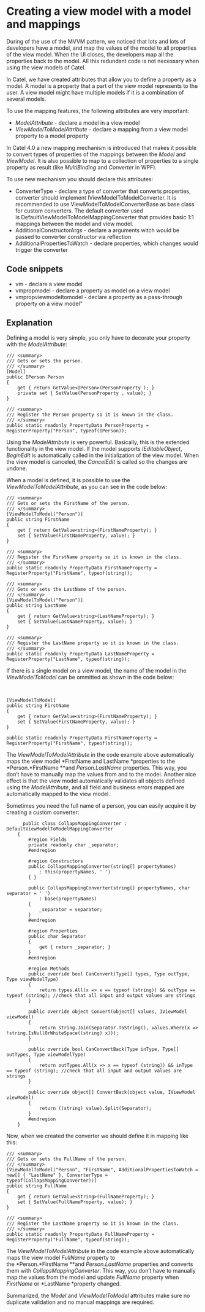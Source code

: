 # Creating a view model with a model and mappings

During of the use of the MVVM pattern, we noticed that lots and lots of developers have a model, and map the values of the model to all properties of the view model. When the UI closes, the developers map all the properties back to the model. All this redundant code is not necessary when using the view models of Catel.

In Catel, we have created attributes that allow you to define a property as a model. A model is a property that a part of the view model represents to the user. A view model might have multiple models if it is a combination of several models.

To use the mapping features, the following attributes are very important:

-   *ModelAttribute* - declare a model in a view model
-   *ViewModelToModelAttribute* - declare a mapping from a view model property to a model property

In Catel 4.0 a new mapping mechanism is introduced that makes it possible to convert types of properties of the mappings between the *Model* and *ViewModel*. It is also possible to map to a collection of properties to a single property as result (like *MultiBinding* and *Converter* in WPF).

To use new mechanism you should declare this attributes:

-   ConverterType - declare a type of converter that converts properties, converter should implement IViewModelToModelConverter. It is recommended to use ViewModelToModelConverterBase as base class for custom converters. The default converter used is DefaultViewModelToModelMappingConverter that provides basic 1:1 mappings between the model and view model.
-   AdditionalConstructorArgs - declare a arguments witch would be passed to converter constructor via reflection
-   AdditionalPropertiesToWatch - declare properties, which changes would trigger the converter

## Code snippets

-   vm - declare a view model
-   vmpropmodel - declare a property as model on a view model
-   vmpropviewmodeltomodel - declare a property as a pass-through property on a view model"

## Explanation

Defining a model is very simple, you only have to decorate your property with the *ModelAttribute*:

```
/// <summary>
/// Gets or sets the person.
/// </summary>
[Model]
public IPerson Person
{
    get { return GetValue<IPerson>(PersonProperty ); }
    private set { SetValue(PersonProperty , value); }
}

/// <summary>
/// Register the Person property so it is known in the class.
/// </summary>
public static readonly PropertyData PersonProperty = RegisterProperty("Person", typeof(IPerson));
```

Using the *ModelAttribute* is very powerful. Basically, this is the extended functionality in the view model. If the model supports *IEditableObject*, *BeginEdit* is automatically called in the initialization of the view model. When the view model is canceled, the *CancelEdit* is called so the changes are undone.

When a model is defined, it is possible to use the *ViewModelToModelAttribute*, as you can see in the code below:

```
/// <summary>
/// Gets or sets the FirstName of the person.
/// </summary>
[ViewModelToModel("Person")]
public string FirstName
{
    get { return GetValue<string>(FirstNameProperty); }
    set { SetValue(FirstNameProperty, value); }
}

/// <summary>
/// Register the FirstName property so it is known in the class.
/// </summary>
public static readonly PropertyData FirstNameProperty = RegisterProperty("FirstName", typeof(string));
 
/// <summary>
/// Gets or sets the LastName of the person.
/// </summary>
[ViewModelToModel("Person")]
public string LastName
{
    get { return GetValue<string>(LastNameProperty); }
    set { SetValue(LastNameProperty, value); }
}

/// <summary>
/// Register the LastName property so it is known in the class.
/// </summary>
public static readonly PropertyData LastNameProperty = RegisterProperty("LastName", typeof(string));
```

If there is a single model on a view model, the name of the model in the *ViewModelToModel* can be ommitted as shown in the code below:

 

```
[ViewModelToModel]
public string FirstName
{
    get { return GetValue<string>(FirstNameProperty); }
    set { SetValue(FirstNameProperty, value); }
}

public static readonly PropertyData FirstNameProperty = RegisterProperty("FirstName", typeof(string));
```

The *ViewModelToModelAttribute* in the code example above automatically maps the view model *FirstName and LastName *properties to the *Person.*FirstName **and *Person.LastName* properties. This way, you don’t have to manually map the values from and to the model. Another nice effect is that the view model automatically validates all objects defined using the *ModelAttribute*, and all field and business errors mapped are automatically mapped to the view model.

Sometimes you need the full name of a person, you can easily acquire it by creating a custom converter:

```
      public class CollapsMappingConverter : DefaultViewModelToModelMappingConverter
    {
        #region Fields
        private readonly char _separator;
        #endregion

        #region Constructors
        public CollapsMappingConverter(string[] propertyNames)
            : this(propertyNames, ' ')
        { }

        public CollapsMappingConverter(string[] propertyNames, char separator = ' ')
            : base(propertyNames)
        {
            _separator = separator;
        }
        #endregion

        #region Properties
        public char Separator
        {
            get { return _separator; }
        }
        #endregion

        #region Methods
        public override bool CanConvert(Type[] types, Type outType, Type viewModelType)
        {
            return types.All(x => x == typeof (string)) && outType == typeof (string); //check that all input and output values are strings
        }

        public override object Convert(object[] values, IViewModel viewModel)
        {
            return string.Join(Separator.ToString(), values.Where(x => !string.IsNullOrWhiteSpace((string) x)));
        }

        public override bool CanConvertBack(Type inType, Type[] outTypes, Type viewModelType)
        {
            return outTypes.All(x => x == typeof (string)) && inType == typeof (string); //check that all input and output values are strings
        }

        public override object[] ConvertBack(object value, IViewModel viewModel)
        {
            return ((string) value).Split(Separator);
        }
        #endregion
    }
```

Now, when we created the converter we should define it in mapping like this:

```
/// <summary>
/// Gets or sets the FullName of the person.
/// </summary>
[ViewModelToModel("Person", "FirstName", AdditionalPropertiesToWatch = new[] { "LastName" }, ConverterType = typeof(CollapsMappingConverter))]
public string FullName
{
    get { return GetValue<string>(FullNameProperty); }
    set { SetValue(FullNameProperty, value); }
}

/// <summary>
/// Register the LastName property so it is known in the class.
/// </summary>
public static readonly PropertyData FullNameProperty = RegisterProperty("FullName", typeof(string));
```

The *ViewModelToModelAttribute* in the code example above automatically maps the view model *FullName* property to the *Person.*FirstName **and *Person.LastName* properties and converts them with *CollapsMappingConverter*. This way, you don’t have to manually map the values from the model and update *FullName* property when *FirstName* or *LastName *property changed.

Summarized, the *Model* and *ViewModelToModel* attributes make sure no duplicate validation and no manual mappings are required.

 

